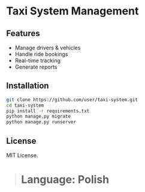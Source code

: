 # Taxi System Management

## Features
- Manage drivers & vehicles
- Handle ride bookings
- Real-time tracking
- Generate reports

## Installation
```bash
git clone https://github.com/user/taxi-system.git
cd taxi-system
pip install -r requirements.txt
python manage.py migrate
python manage.py runserver
```

## License
MIT License.

> # Language: Polish
